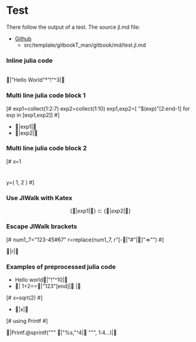 # Test

There follow the output of a test.
The source jl.md file:
- [Github](https://github.com/bayship-org/prewalk "Github")
  - src/template/gitbookT_man/gitbook/md/test.jl.md

### Inline julia code

<br/>
🏣|"Hello World"*"!"^3|🏣
<br/>

### Multi line julia code block 1

[#
exp1=collect(1:2:7)
exp2=collect(1:10)
exp1,exp2=[ "$(exp)"[2:end-1] for exp in [exp1,exp2]]
#]

- 🏣|exp1|🏣
- 🏣|exp2|🏣

### Multi line julia code block 2

[#
x=1
#
y=(
  1,
  2
)
#]

### Use JlWalk with Katex
$$ \{🏣|exp1|🏣\}\subset \{🏣|exp2|🏣\} $$

### Escape JlWalk brackets

[#
num1_7="123-45#67"
r=replace(num1_7, r"[-🏣|"#"|🏣]"=>"") 
#]

🏣|r|🏣

### Examples of preprocessed julia code


- Hello world🏣|"!"^10|🏣
- 🏣| 1+2==🏣|"123"[end]|🏣 |🏣

[#
x=sqrt(2)
#]

- 🏣|x|🏣


[#
using Printf
#]

🏣|Printf.@sprintf(""" 🏣|"%s,"^4|🏣 """, 1:4...)|🏣




